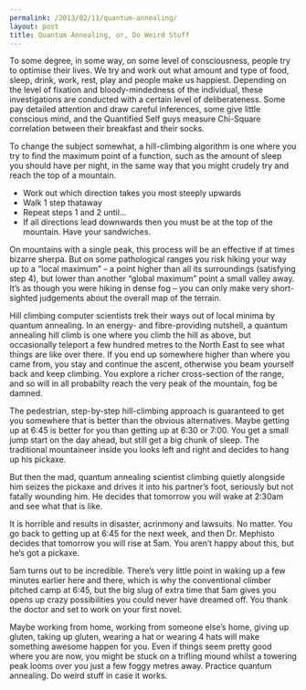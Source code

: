 ```yaml
---
permalink: /2013/02/11/quantum-annealing/
layout: post
title: Quantum Annealing, or, Do Weird Stuff
---
```

To some degree, in some way, on some level of consciousness, people try to optimise their lives. We try and work out what amount and type of food, sleep, drink, work, rest, play and people make us happiest. Depending on the level of fixation and bloody-mindedness of the individual, these investigations are conducted with a certain level of deliberateness. Some pay detailed attention and draw careful inferences, some give little conscious mind, and the Quantified Self guys measure Chi-Square correlation between their breakfast and their socks.

To change the subject somewhat, a hill-climbing algorithm is one where you try to find the maximum point of a function, such as the amount of sleep you should have per night, in the same way that you might crudely try and reach the top of a mountain.

* Work out which direction takes you most steeply upwards
* Walk 1 step thataway
* Repeat steps 1 and 2 until…
* If all directions lead downwards then you must be at the top of the mountain. Have your sandwiches.

On mountains with a single peak, this process will be an effective if at times bizarre sherpa. But on some pathological ranges you risk hiking your way up to a “local maximum” – a point higher than all its surroundings (satisfying step 4), but lower than another “global maximum” point a small valley away. It’s as though you were hiking in dense fog – you can only make very short-sighted judgements about the overall map of the terrain.

Hill climbing computer scientists trek their ways out of local minima by quantum annealing. In an energy- and fibre-providing nutshell, a quantum annealing hill climb is one where you climb the hill as above, but occasionally teleport a few hundred metres to the North East to see what things are like over there. If you end up somewhere higher than where you came from, you stay and continue the ascent, otherwise you beam yourself back and keep climbing. You explore a richer cross-section of the range, and so will in all probabilty reach the very peak of the mountain, fog be damned.

The pedestrian, step-by-step hill-climbing approach is guaranteed to get you somewhere that is better than the obvious alternatives. Maybe getting up at 6:45 is better for you than getting up at 6:30 or 7:00. You get a small jump start on the day ahead, but still get a big chunk of sleep. The traditional mountaineer inside you looks left and right and decides to hang up his pickaxe.

But then the mad, quantum annealing scientist climbing quietly alongside him seizes the pickaxe and drives it into his partner’s foot, seriously but not fatally wounding him. He decides that tomorrow you will wake at 2:30am and see what that is like.

It is horrible and results in disaster, acrinmony and lawsuits. No matter. You go back to getting up at 6:45 for the next week, and then Dr. Mephisto decides that tomorrow you will rise at 5am. You aren’t happy about this, but he’s got a pickaxe.

5am turns out to be incredible. There’s very little point in waking up a few minutes earlier here and there, which is why the conventional climber pitched camp at 6:45, but the big slug of extra time that 5am gives you opens up crazy possibilities you could never have dreamed off. You thank the doctor and set to work on your first novel.

Maybe working from home, working from someone else’s home, giving up gluten, taking up gluten, wearing a hat or wearing 4 hats will make something awesome happen for you. Even if things seem pretty good where you are now, you might be stuck on a trifling mound whilst a towering peak looms over you just a few foggy metres away. Practice quantum annealing. Do weird stuff in case it works.

